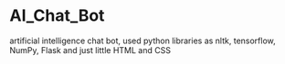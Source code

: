 # AI_Chat_Bot
artificial intelligence chat bot, used python libraries  as nltk, tensorflow, NumPy, Flask and just little HTML and CSS 

